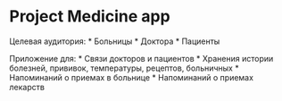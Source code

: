Project Medicine app
========

Целевая аудитория:
	* Больницы
	* Доктора
	* Пациенты

Приложение для:
	* Cвязи докторов и пациентов
	* Хранения истории болезней, прививок, температуры, рецептов, больничных
	* Напоминаний о приемах в больнице
	* Напоминаний о приемах лекарств